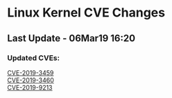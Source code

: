 
# **Linux Kernel CVE Changes**

## Last Update - 06Mar19 16:20

### **Updated CVEs:**

[CVE-2019-3459](cves/CVE-2019-3459)  
[CVE-2019-3460](cves/CVE-2019-3460)  
[CVE-2019-9213](cves/CVE-2019-9213)  
